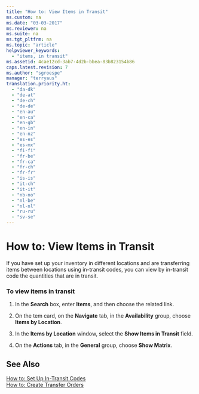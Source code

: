 ```yaml
---
title: "How to: View Items in Transit"
ms.custom: na
ms.date: "03-03-2017"
ms.reviewer: na
ms.suite: na
ms.tgt_pltfrm: na
ms.topic: "article"
helpviewer_keywords: 
  - "items, in transit"
ms.assetid: 4cae12cd-3ab7-4d2b-bbea-83b823154b86
caps.latest.revision: 7
ms.author: "sgroespe"
manager: "terryaus"
translation.priority.ht: 
  - "da-dk"
  - "de-at"
  - "de-ch"
  - "de-de"
  - "en-au"
  - "en-ca"
  - "en-gb"
  - "en-in"
  - "en-nz"
  - "es-es"
  - "es-mx"
  - "fi-fi"
  - "fr-be"
  - "fr-ca"
  - "fr-ch"
  - "fr-fr"
  - "is-is"
  - "it-ch"
  - "it-it"
  - "nb-no"
  - "nl-be"
  - "nl-nl"
  - "ru-ru"
  - "sv-se"
---
```

# How to: View Items in Transit
If you have set up your inventory in different locations and are transferring items between locations using in\-transit codes, you can view by in\-transit code the quantities that are in transit.  
  
### To view items in transit  
  
1.  In the **Search** box, enter **Items**, and then choose the related link.  
  
2.  On the tem card, on the **Navigate** tab, in the **Availability** group, choose **Items by Location**.  
  
3.  In the **Items by Location** window, select the **Show Items in Transit** field.  
  
4.  On the **Actions** tab, in the **General** group, choose **Show Matrix**.  
  
## See Also  
 [How to: Set Up In\-Transit Codes](../DesignAndEngineering/how-to-set-up-in-transit-codes.md)   
 [How to: Create Transfer Orders](../DesignAndEngineering/how-to-create-transfer-orders.md)